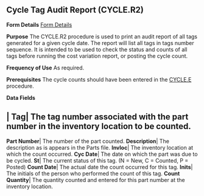 ## Cycle Tag Audit Report (CYCLE.R2)
<PageHeader />

**Form Details**
[Form Details](../CYCLE-R2-1/README.md)

**Purpose**
The CYCLE.R2 procedure is used to print an audit report of all tags generated
for a given cycle date. The report will list all tags in tags number sequence.
It is intended to be used to check the status and counts of all tags before
running the cost variation report, or posting the cycle count.

**Frequency of Use**
As required.

**Prerequisites**
The cycle counts should have been entered in the [CYCLE.E](../CYCLE-E/README.md)
procedure.

**Data Fields**

| **Tag**|  The tag number associated with the part number in the inventory
location to be counted.
-  
**Part Number**|  The number of the part counted.
**Description**|  The description as is appears in the Parts file.
**Invloc**|  The inventory location at which the count occurred.
**Cyc Date**|  The date on which the part was due to be cycled.
**St**|  The current status of this tag. (N = New, C = Counted, P = Posted)
**Count Date**|  The actual date the count occurred for this tag.
**Inits**|  The initials of the person who performed the count of this tag.
**Count Quantity**|  The quantity counted and entered for this part number at
the inventory location.

<badge text= "Version 8.10.57 " vertical="middle" />

<PageFooter />
